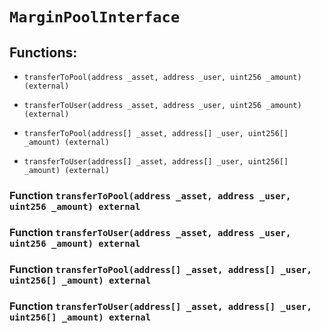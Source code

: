 # `MarginPoolInterface`

## Functions:

- `transferToPool(address _asset, address _user, uint256 _amount) (external)`

- `transferToUser(address _asset, address _user, uint256 _amount) (external)`

- `transferToPool(address[] _asset, address[] _user, uint256[] _amount) (external)`

- `transferToUser(address[] _asset, address[] _user, uint256[] _amount) (external)`

### Function `transferToPool(address _asset, address _user, uint256 _amount) external`

### Function `transferToUser(address _asset, address _user, uint256 _amount) external`

### Function `transferToPool(address[] _asset, address[] _user, uint256[] _amount) external`

### Function `transferToUser(address[] _asset, address[] _user, uint256[] _amount) external`
